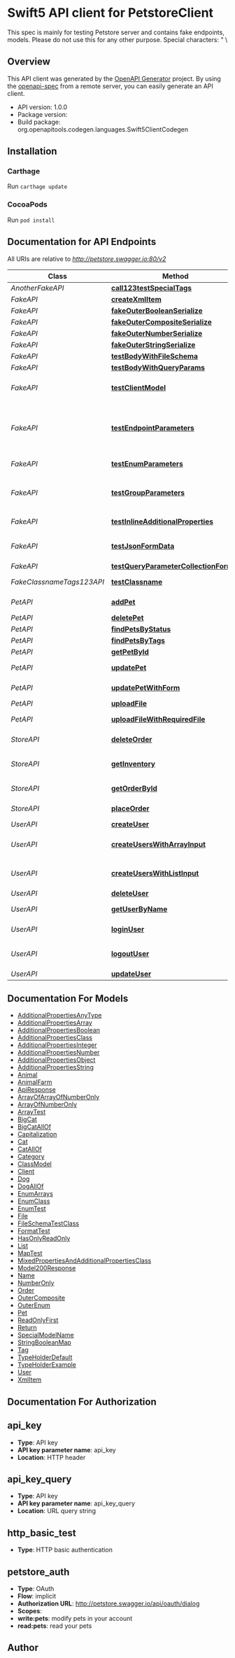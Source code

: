 # Swift5 API client for PetstoreClient

This spec is mainly for testing Petstore server and contains fake endpoints, models. Please do not use this for any other purpose. Special characters: \" \\

## Overview
This API client was generated by the [OpenAPI Generator](https://openapi-generator.tech) project.  By using the [openapi-spec](https://github.com/OAI/OpenAPI-Specification) from a remote server, you can easily generate an API client.

- API version: 1.0.0
- Package version: 
- Build package: org.openapitools.codegen.languages.Swift5ClientCodegen

## Installation

### Carthage

Run `carthage update`

### CocoaPods

Run `pod install`

## Documentation for API Endpoints

All URIs are relative to *http://petstore.swagger.io:80/v2*

Class | Method | HTTP request | Description
------------ | ------------- | ------------- | -------------
*AnotherFakeAPI* | [**call123testSpecialTags**](docs/AnotherFakeAPI.md#call123testspecialtags) | **PATCH** /another-fake/dummy | To test special tags
*FakeAPI* | [**createXmlItem**](docs/FakeAPI.md#createxmlitem) | **POST** /fake/create_xml_item | creates an XmlItem
*FakeAPI* | [**fakeOuterBooleanSerialize**](docs/FakeAPI.md#fakeouterbooleanserialize) | **POST** /fake/outer/boolean | 
*FakeAPI* | [**fakeOuterCompositeSerialize**](docs/FakeAPI.md#fakeoutercompositeserialize) | **POST** /fake/outer/composite | 
*FakeAPI* | [**fakeOuterNumberSerialize**](docs/FakeAPI.md#fakeouternumberserialize) | **POST** /fake/outer/number | 
*FakeAPI* | [**fakeOuterStringSerialize**](docs/FakeAPI.md#fakeouterstringserialize) | **POST** /fake/outer/string | 
*FakeAPI* | [**testBodyWithFileSchema**](docs/FakeAPI.md#testbodywithfileschema) | **PUT** /fake/body-with-file-schema | 
*FakeAPI* | [**testBodyWithQueryParams**](docs/FakeAPI.md#testbodywithqueryparams) | **PUT** /fake/body-with-query-params | 
*FakeAPI* | [**testClientModel**](docs/FakeAPI.md#testclientmodel) | **PATCH** /fake | To test \&quot;client\&quot; model
*FakeAPI* | [**testEndpointParameters**](docs/FakeAPI.md#testendpointparameters) | **POST** /fake | Fake endpoint for testing various parameters  假端點  偽のエンドポイント  가짜 엔드 포인트
*FakeAPI* | [**testEnumParameters**](docs/FakeAPI.md#testenumparameters) | **GET** /fake | To test enum parameters
*FakeAPI* | [**testGroupParameters**](docs/FakeAPI.md#testgroupparameters) | **DELETE** /fake | Fake endpoint to test group parameters (optional)
*FakeAPI* | [**testInlineAdditionalProperties**](docs/FakeAPI.md#testinlineadditionalproperties) | **POST** /fake/inline-additionalProperties | test inline additionalProperties
*FakeAPI* | [**testJsonFormData**](docs/FakeAPI.md#testjsonformdata) | **GET** /fake/jsonFormData | test json serialization of form data
*FakeAPI* | [**testQueryParameterCollectionFormat**](docs/FakeAPI.md#testqueryparametercollectionformat) | **PUT** /fake/test-query-parameters | 
*FakeClassnameTags123API* | [**testClassname**](docs/FakeClassnameTags123API.md#testclassname) | **PATCH** /fake_classname_test | To test class name in snake case
*PetAPI* | [**addPet**](docs/PetAPI.md#addpet) | **POST** /pet | Add a new pet to the store
*PetAPI* | [**deletePet**](docs/PetAPI.md#deletepet) | **DELETE** /pet/{petId} | Deletes a pet
*PetAPI* | [**findPetsByStatus**](docs/PetAPI.md#findpetsbystatus) | **GET** /pet/findByStatus | Finds Pets by status
*PetAPI* | [**findPetsByTags**](docs/PetAPI.md#findpetsbytags) | **GET** /pet/findByTags | Finds Pets by tags
*PetAPI* | [**getPetById**](docs/PetAPI.md#getpetbyid) | **GET** /pet/{petId} | Find pet by ID
*PetAPI* | [**updatePet**](docs/PetAPI.md#updatepet) | **PUT** /pet | Update an existing pet
*PetAPI* | [**updatePetWithForm**](docs/PetAPI.md#updatepetwithform) | **POST** /pet/{petId} | Updates a pet in the store with form data
*PetAPI* | [**uploadFile**](docs/PetAPI.md#uploadfile) | **POST** /pet/{petId}/uploadImage | uploads an image
*PetAPI* | [**uploadFileWithRequiredFile**](docs/PetAPI.md#uploadfilewithrequiredfile) | **POST** /fake/{petId}/uploadImageWithRequiredFile | uploads an image (required)
*StoreAPI* | [**deleteOrder**](docs/StoreAPI.md#deleteorder) | **DELETE** /store/order/{order_id} | Delete purchase order by ID
*StoreAPI* | [**getInventory**](docs/StoreAPI.md#getinventory) | **GET** /store/inventory | Returns pet inventories by status
*StoreAPI* | [**getOrderById**](docs/StoreAPI.md#getorderbyid) | **GET** /store/order/{order_id} | Find purchase order by ID
*StoreAPI* | [**placeOrder**](docs/StoreAPI.md#placeorder) | **POST** /store/order | Place an order for a pet
*UserAPI* | [**createUser**](docs/UserAPI.md#createuser) | **POST** /user | Create user
*UserAPI* | [**createUsersWithArrayInput**](docs/UserAPI.md#createuserswitharrayinput) | **POST** /user/createWithArray | Creates list of users with given input array
*UserAPI* | [**createUsersWithListInput**](docs/UserAPI.md#createuserswithlistinput) | **POST** /user/createWithList | Creates list of users with given input array
*UserAPI* | [**deleteUser**](docs/UserAPI.md#deleteuser) | **DELETE** /user/{username} | Delete user
*UserAPI* | [**getUserByName**](docs/UserAPI.md#getuserbyname) | **GET** /user/{username} | Get user by user name
*UserAPI* | [**loginUser**](docs/UserAPI.md#loginuser) | **GET** /user/login | Logs user into the system
*UserAPI* | [**logoutUser**](docs/UserAPI.md#logoutuser) | **GET** /user/logout | Logs out current logged in user session
*UserAPI* | [**updateUser**](docs/UserAPI.md#updateuser) | **PUT** /user/{username} | Updated user


## Documentation For Models

 - [AdditionalPropertiesAnyType](docs/AdditionalPropertiesAnyType.md)
 - [AdditionalPropertiesArray](docs/AdditionalPropertiesArray.md)
 - [AdditionalPropertiesBoolean](docs/AdditionalPropertiesBoolean.md)
 - [AdditionalPropertiesClass](docs/AdditionalPropertiesClass.md)
 - [AdditionalPropertiesInteger](docs/AdditionalPropertiesInteger.md)
 - [AdditionalPropertiesNumber](docs/AdditionalPropertiesNumber.md)
 - [AdditionalPropertiesObject](docs/AdditionalPropertiesObject.md)
 - [AdditionalPropertiesString](docs/AdditionalPropertiesString.md)
 - [Animal](docs/Animal.md)
 - [AnimalFarm](docs/AnimalFarm.md)
 - [ApiResponse](docs/ApiResponse.md)
 - [ArrayOfArrayOfNumberOnly](docs/ArrayOfArrayOfNumberOnly.md)
 - [ArrayOfNumberOnly](docs/ArrayOfNumberOnly.md)
 - [ArrayTest](docs/ArrayTest.md)
 - [BigCat](docs/BigCat.md)
 - [BigCatAllOf](docs/BigCatAllOf.md)
 - [Capitalization](docs/Capitalization.md)
 - [Cat](docs/Cat.md)
 - [CatAllOf](docs/CatAllOf.md)
 - [Category](docs/Category.md)
 - [ClassModel](docs/ClassModel.md)
 - [Client](docs/Client.md)
 - [Dog](docs/Dog.md)
 - [DogAllOf](docs/DogAllOf.md)
 - [EnumArrays](docs/EnumArrays.md)
 - [EnumClass](docs/EnumClass.md)
 - [EnumTest](docs/EnumTest.md)
 - [File](docs/File.md)
 - [FileSchemaTestClass](docs/FileSchemaTestClass.md)
 - [FormatTest](docs/FormatTest.md)
 - [HasOnlyReadOnly](docs/HasOnlyReadOnly.md)
 - [List](docs/List.md)
 - [MapTest](docs/MapTest.md)
 - [MixedPropertiesAndAdditionalPropertiesClass](docs/MixedPropertiesAndAdditionalPropertiesClass.md)
 - [Model200Response](docs/Model200Response.md)
 - [Name](docs/Name.md)
 - [NumberOnly](docs/NumberOnly.md)
 - [Order](docs/Order.md)
 - [OuterComposite](docs/OuterComposite.md)
 - [OuterEnum](docs/OuterEnum.md)
 - [Pet](docs/Pet.md)
 - [ReadOnlyFirst](docs/ReadOnlyFirst.md)
 - [Return](docs/Return.md)
 - [SpecialModelName](docs/SpecialModelName.md)
 - [StringBooleanMap](docs/StringBooleanMap.md)
 - [Tag](docs/Tag.md)
 - [TypeHolderDefault](docs/TypeHolderDefault.md)
 - [TypeHolderExample](docs/TypeHolderExample.md)
 - [User](docs/User.md)
 - [XmlItem](docs/XmlItem.md)


## Documentation For Authorization


## api_key

- **Type**: API key
- **API key parameter name**: api_key
- **Location**: HTTP header

## api_key_query

- **Type**: API key
- **API key parameter name**: api_key_query
- **Location**: URL query string

## http_basic_test

- **Type**: HTTP basic authentication

## petstore_auth

- **Type**: OAuth
- **Flow**: implicit
- **Authorization URL**: http://petstore.swagger.io/api/oauth/dialog
- **Scopes**: 
 - **write:pets**: modify pets in your account
 - **read:pets**: read your pets


## Author



